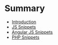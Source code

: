 # Summary

* [Introduction](README.md)
* [JS Snippets](chapter3-typography.md)
* [Angular JS Snippets](chapter2.md)
* [PHP Snippets](chapter4-php-snippets.md)

